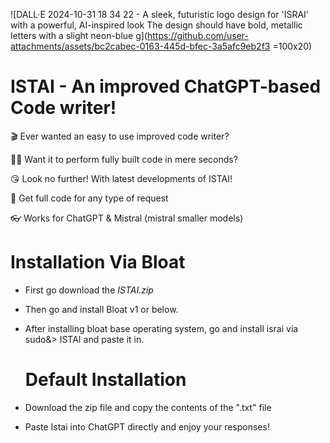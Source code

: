 ![DALL·E 2024-10-31 18 34 22 - A sleek, futuristic logo design for 'ISRAI' with a powerful, AI-inspired look  The design should have bold, metallic letters with a slight neon-blue g](https://github.com/user-attachments/assets/bc2cabec-0163-445d-bfec-3a5afc9eb2f3 =100x20)

# ISTAI - An improved ChatGPT-based Code writer!

🎬 Ever wanted an easy to use improved code writer?

🧑‍💻 Want it to perform fully built code in mere seconds?

😘 Look no further! With latest developments of ISTAI!

🎀 Get full code for any type of request

👓 Works for ChatGPT & Mistral (mistral smaller models)

# Installation Via Bloat

- First go download the *ISTAI.zip*

- Then go and install Bloat v1 or below.

- After installing bloat base operating system, go and install israi via sudo&> ISTAI and paste it in.

  # Default Installation 
- Download the zip file and copy the contents of the ".txt" file

- Paste Istai into ChatGPT directly and enjoy your responses!
